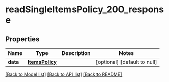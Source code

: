 # readSingleItemsPolicy_200_response

## Properties
Name | Type | Description | Notes
------------ | ------------- | ------------- | -------------
**data** | [**ItemsPolicy**](.md) |  | [optional] [default to null]

[[Back to Model list]](../README.md#documentation-for-models) [[Back to API list]](../README.md#documentation-for-api-endpoints) [[Back to README]](../README.md)


